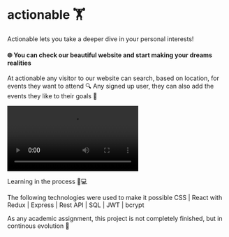 # actionable 🏋️
Actionable lets you take a deeper dive in your personal interests!

#### 🌐 You can check our beautiful website and start making your dreams realities 

At actionable any visitor to our website can search, based on location, for events they want to attend 🔍
Any signed up user, they can also add the events they like to their goals 👤

![](pablic/actionable.mp4)

Learning in the process 📖💻

The following technologies were used to make it possible CSS | React with Redux | Express | Rest API | SQL | JWT | bcrypt

As any academic assignment, this project is not completely finished, but in continous evolution 🧬
